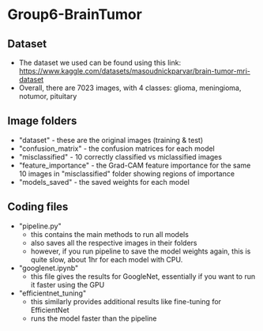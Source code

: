 # Group6-BrainTumor

## Dataset
- The dataset we used can be found using this link: https://www.kaggle.com/datasets/masoudnickparvar/brain-tumor-mri-dataset
- Overall, there are 7023 images, with 4 classes: glioma, meningioma, notumor, pituitary

## Image folders
- "dataset" - these are the original images (training & test)
- "confusion_matrix" - the confusion matrices for each model
- "misclassified" - 10 correctly classified vs miclassified images
- "feature_importance" - the Grad-CAM feature importance for the same 10 images in "misclassified" folder showing regions of importance
- "models_saved" - the saved weights for each model

## Coding files
- "pipeline.py"
    - this contains the main methods to run all models
    - also saves all the respective images in their folders
    - however, if you run pipeline to save the model weights again, this is quite slow,
    about 1hr for each model with CPU.
- "googlenet.ipynb"
    - this file gives the results for GoogleNet, essentially if you want to run it faster using the GPU
- "efficientnet_tuning"
    - this similarly provides additional results like fine-tuning for EfficientNet
    - runs the model faster than the pipeline